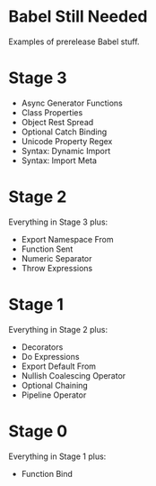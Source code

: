 # Babel Still Needed

Examples of prerelease Babel stuff.

# Stage 3

- Async Generator Functions
- Class Properties
- Object Rest Spread
- Optional Catch Binding
- Unicode Property Regex
- Syntax: Dynamic Import
- Syntax: Import Meta

# Stage 2

Everything in Stage 3 plus:

- Export Namespace From
- Function Sent
- Numeric Separator
- Throw Expressions

# Stage 1

Everything in Stage 2 plus:

- Decorators
- Do Expressions
- Export Default From
- Nullish Coalescing Operator
- Optional Chaining
- Pipeline Operator

# Stage 0

Everything in Stage 1 plus:

- Function Bind
